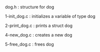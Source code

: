 dog.h : structure for dog

1-init_dog.c : initializes a variable of type dog

2-print_dog.c : prints a struct dog

4-new_dog.c : creates a new dog

5-free_dog.c : frees dog
